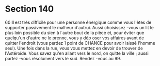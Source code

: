 # Section 140

60
Il est  très difficile pour une personne énergique comme vous
l'êtes de supporter passivement le malheur d'autrui. Aussi
choisissez -vous un lit le plus loin possible du sien à l'autre bout
de la pièce et, pour éviter que quelqu'un d'autre ne le prenne,
vous y dép oser vos affaires avant de quitter l'endroit (vous
perdez  1 point de  CHANCE  pour avoir laissé l'homme seul).
Une fois dans la rue, vous vous mettez en devoir de trouver de
l'Astéroïde. Vous savez qu'en allant vers le nord, on quitte la ville
; aussi partez -vous résolument vers le sud. Rendez -vous au 99.